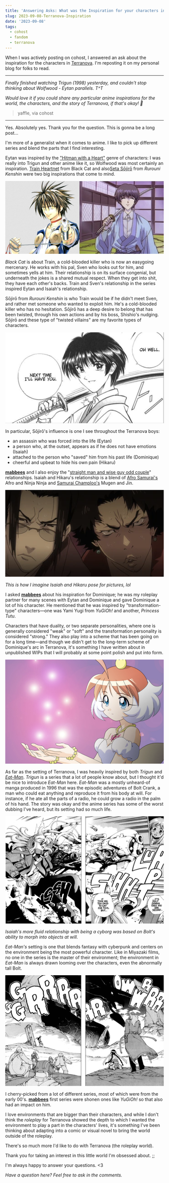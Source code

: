 ```yaml
---
title: 'Answering Asks: What was the Inspiration for your characters in Terranova?'
slug: 2023-09-08-Terranova-Inspiration
date: '2023-09-08'
tags:
  - cohost
  - fandom
  - terranova
---
```


When I was actively posting on cohost, I answered an ask about the inspiration for the characters in [Terranova](https://store.steampowered.com/app/1728700/Terranova/). I'm reposting it on my personal blog for folks to read.

---

*Finally finished watching Trigun (1998) yesterday, and couldn't stop thinking about Wolfwood - Eytan parallels. T^T*

*Would love it if you could share any particular anime inspirations for the world, the characters, and the story of Terranova, if that's okay! 🙏*

> yaffle, via cohost

---

Yes. Absolutely yes. Thank you for the question. This is gonna be a long post...

I'm more of a generalist when it comes to anime. I like to pick up different series and blend the parts that I find interesting.

Eytan was inspired by the ["Hitman with a Heart"](https://tvtropes.org/pmwiki/pmwiki.php/Main/HitmanWithAHeart) genre of characters: I was really into Trigun and other anime like it, so Wolfwood was most certainly an inspiration. [Train Heartnet](https://en.wikipedia.org/wiki/List_of_Black_Cat_characters#Train_Heartnet) from Black Cat and also[Seta Sōjirō](https://en.wikipedia.org/wiki/Seta_S%C5%8Djir%C5%8D) from *Rurouni Kenshin* were two big inspirations that come to mind.

![Two anime boys side by side, one is a brown-spiky haired man with golden eyes named Train and another one is in a traditional gi, dark hair and blue eyes named Sojiro.](01_train_and_sojiro.png)

*Black Cat* is about Train, a cold-blooded killer who is now an easygoing mercenary. He works with his pal, Sven who looks out for him, and sometimes yells at him. Their relationship is on its surface congenial, but underneath the jokes is a shared mutual respect. When they get into shit, they have each other's backs. Train and Sven's relationship in the series inspired Eytan and Isaiah's relationship.

Sōjirō from *Rurouni Kenshin* is who Train would be if he didn't meet Sven, and rather met someone who wanted to exploit him. He's a cold-blooded killer who has no hesitation. Sōjirō has a deep desire to belong that has been twisted, through his own actions and by his boss, Shishio's nudging. Sōjirō and these type of "twisted villains" are my favorite types of characters.

![A black and white illustration of a man holding a katana and smiling.](02_sojiro.png)

In particular, Sōjirō's influence is one I see throughout the Terranova boys:

- an assassin who was forced into the life (Eytan)
- a person who, at the outset, appears as if he does not have emotions (Isaiah)
- attached to the person who "saved" him from his past life (Dominique)
- cheerful and upbeat to hide his own pain (Hikaru)

[**mabbees**](https://mabbees.neocities.org/) and I also enjoy the "[straight man and wise guy odd couple](https://tvtropes.org/pmwiki/pmwiki.php/Main/StraightManAndWiseGuy)" relationships. Isaiah and Hikaru's relationship is a blend of [Afro Samurai's](https://en.wikipedia.org/wiki/Afro_Samurai) Afro and Ninja Ninja and [Samurai Champloo's](https://en.wikipedia.org/wiki/Samurai_Champloo) Mugen and Jin.

![Two men squinting at the camera.](03_jin_and_mugen.png)

*This is how I imagine Isaiah and Hikaru pose for pictures, lol*

I asked [**mabbees**](https://mabbees.neocities.org/) about his inspiration for Dominique; he was my roleplay partner for many scenes with Eytan and Dominique and gave Dominique a lot of his character. He mentioned that he was inspired by "transformation-type" characters—one was Yami Yugi from *YuGiOh!* and another, *Princess Tutu*.

Characters that have duality, or two separate personalities, where one is generally considered "weak" or "soft" and the transformation personality is considered "strong." They also play into a scheme that has been going on for a long time—and though we didn't get to the long-term scheme of Dominique's arc in Terranova, it's something I have written about in unpublished WIPs that I will probably at some point polish and put into form.

![A girl in a tutu holding a sparkling gem.](04_tutu.png)

As far as the setting of Terranova, I was heavily inspired by both *Trigun* and [*Eat-Man*](https://en.wikipedia.org/wiki/Eat-Man). *Trigun* is a series that a lot of people know about, but I thought it'd be nice to introduce *Eat-Man* here. *Eat-Man* was a mostly unheard-of manga produced in 1996 that was the episodic adventures of Bolt Crank, a man who could eat anything and reproduce it from his body at will. For instance, if he ate all the parts of a radio, he could grow a radio in the palm of his hand. The story was okay and the anime series has some of the worst dubbing I've heard, but its setting had so much life.

![A black and white illustration of a man absorbed by mechanical implements.](05_bolt.png)

*Isaiah's more fluid relationship with being a cyborg was based on Bolt's ability to morph into objects at will.*

*Eat-Man's* setting is one that blends fantasy with cyberpunk and centers on the environment being the most powerful character. Like in Miyazaki films, no one in the series is the master of their environment; the environment in *Eat-Man* is always drawn looming over the characters, even the abnormally tall Bolt.

![The sands tower over workers and Bolt himself as he looks on.](06_environment.png)

I cherry-picked from a lot of different series, most of which were from the early 00's. [**mabbees**](https://mabbees.neocities.org/) first series were shonen ones like *YuGiOh!* so that also had an impact on him.

I love environments that are bigger than their characters, and while I don't think the *roleplay* for Terranova showed the depth to which I wanted the environment to play a part in the characters' lives, it's something I've been thinking about adapting into a comic or visual novel to bring the world outside of the roleplay.

There's so much more I'd like to do with Terranova (the roleplay world).

Thank you for taking an interest in this little world I'm obsessed about. ;;

I'm always happy to answer your questions. <3

*Have a question here? Feel free to ask in the comments.*
